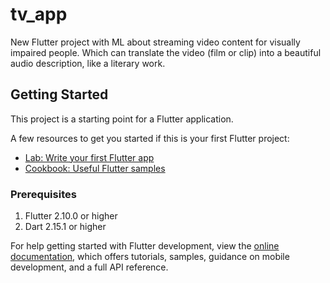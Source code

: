 # tv_app

New Flutter project with ML about streaming video content for visually impaired people.
Which can translate the video (film or clip) into a beautiful audio description, like a literary work. 

## Getting Started

This project is a starting point for a Flutter application.

A few resources to get you started if this is your first Flutter project:

- [Lab: Write your first Flutter app](https://docs.flutter.dev/get-started/codelab)
- [Cookbook: Useful Flutter samples](https://docs.flutter.dev/cookbook)

### Prerequisites 

1. Flutter 2.10.0 or higher
2. Dart 2.15.1 or higher

For help getting started with Flutter development, view the
[online documentation](https://docs.flutter.dev/), which offers tutorials,
samples, guidance on mobile development, and a full API reference.

